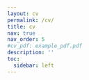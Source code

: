 ```yaml
---
layout: cv
permalink: /cv/
title: cv
nav: true
nav_order: 5
#cv_pdf: example_pdf.pdf
description: ''
toc:
  sidebar: left
---
```

